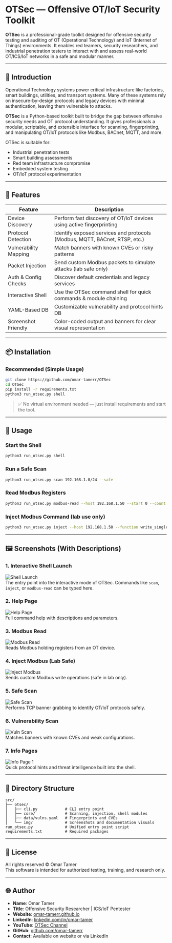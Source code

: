 
# OTSec — Offensive OT/IoT Security Toolkit

**OTSec** is a professional-grade toolkit designed for offensive security testing and auditing of OT (Operational Technology) and IoT (Internet of Things) environments. It enables red teamers, security researchers, and industrial penetration testers to interact with and assess real-world OT/ICS/IoT networks in a safe and modular manner.

---

## 🧭 Introduction

Operational Technology systems power critical infrastructure like factories, smart buildings, utilities, and transport systems. Many of these systems rely on insecure-by-design protocols and legacy devices with minimal authentication, leaving them vulnerable to attacks.

**OTSec** is a Python-based toolkit built to bridge the gap between offensive security needs and OT protocol understanding. It gives professionals a modular, scriptable, and extensible interface for scanning, fingerprinting, and manipulating OT/IoT protocols like Modbus, BACnet, MQTT, and more.

OTSec is suitable for:

- Industrial penetration tests
- Smart building assessments
- Red team infrastructure compromise
- Embedded system testing
- OT/IoT protocol experimentation

---

## 🚀 Features

| Feature               | Description                                                                 |
|------------------------|-----------------------------------------------------------------------------|
| Device Discovery       | Perform fast discovery of OT/IoT devices using active fingerprinting        |
| Protocol Detection     | Identify exposed services and protocols (Modbus, MQTT, BACnet, RTSP, etc.) |
| Vulnerability Mapping  | Match banners with known CVEs or risky patterns                            |
| Packet Injection       | Send custom Modbus packets to simulate attacks (lab safe only)             |
| Auth & Config Checks   | Discover default credentials and legacy services                           |
| Interactive Shell      | Use the OTSec command shell for quick commands & module chaining           |
| YAML-Based DB          | Customizable vulnerability and protocol hints DB                           |
| Screenshot Friendly    | Color-coded output and banners for clear visual representation             |

---

## 📦 Installation

### Recommended (Simple Usage)

```bash
git clone https://github.com/omar-tamerr/OTSec
cd OTSec
pip install -r requirements.txt
python3 run_otsec.py shell
```

> ✅ No virtual environment needed — just install requirements and start the tool.

---

## 🔧 Usage

### Start the Shell

```bash
python3 run_otsec.py shell
```

### Run a Safe Scan

```bash
python3 run_otsec.py scan 192.168.1.0/24 --safe
```

### Read Modbus Registers

```bash
python3 run_otsec.py modbus-read --host 192.168.1.50 --start 0 --count 5
```

### Inject Modbus Command (lab use only)

```bash
python3 run_otsec.py inject --host 192.168.1.50 --function write_single_register --address 1 --value 1234
```

---

## 🖼️ Screenshots (With Descriptions)

### 1. Interactive Shell Launch
![Shell Launch](src/otsec/img/normal-tool.png)  
The entry point into the interactive mode of OTSec. Commands like `scan`, `inject`, or `modbus-read` can be typed here.

### 2. Help Page
![Help Page](src/otsec/img/help-page.png)  
Full command help with descriptions and parameters.

### 3. Modbus Read
![Modbus Read](src/otsec/img/modbus-read.png)  
Reads Modbus holding registers from an OT device.

### 4. Inject Modbus (Lab Safe)
![Inject Modbus](src/otsec/img/inject-modbus.png)  
Sends custom Modbus write operations (safe in lab only).

### 5. Safe Scan
![Safe Scan](src/otsec/img/safe-scan.png)  
Performs TCP banner grabbing to identify OT/IoT protocols safely.

### 6. Vulnerability Scan
![Vuln Scan](src/otsec/img/vuln-scan.png)  
Matches banners with known CVEs and weak configurations.

### 7. Info Pages
![Info Page 1](src/otsec/img/info-page1.png)  
Quick protocol hints and threat intelligence built into the shell.

---

## 📁 Directory Structure

```
src/
├── otsec/
│   ├── cli.py            # CLI entry point
│   ├── core/             # Scanning, injection, shell modules
│   ├── data/vulns.yaml   # Fingerprints and CVEs
│   └── img/              # Screenshots and documentation visuals
run_otsec.py              # Unified entry point script
requirements.txt          # Required packages
```

---

## 📄 License

All rights reserved © Omar Tamer  
This software is intended for authorized testing, training, and research only.

---

## 🌐 Author

- **Name**: Omar Tamer  
- **Title**: Offensive Security Researcher | ICS/IoT Pentester  
- **Website**: [omar-tamerr.github.io](https://omar-tamerr.github.io)  
- **LinkedIn**: [linkedin.com/in/omar-tamer](https://www.linkedin.com/in/omar-tamer-1a986b2a7)  
- **YouTube**: [OTSec Channel](https://www.youtube.com/@OTSec)  
- **GitHub**: [github.com/omar-tamerr](https://github.com/omar-tamerr)  
- **Contact**: Available on website or via LinkedIn

